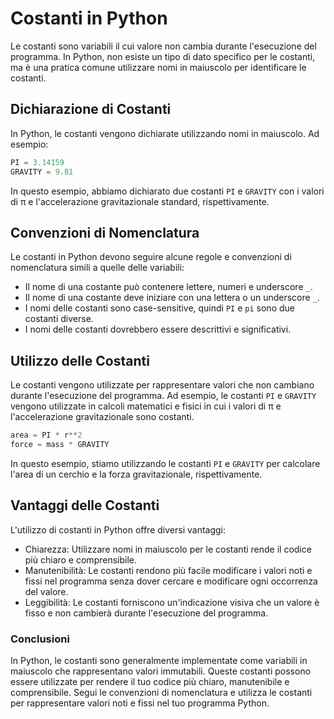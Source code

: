 # Costanti in Python

Le costanti sono variabili il cui valore non cambia durante l'esecuzione del programma. In Python, non esiste un tipo di dato specifico per le costanti, ma è una pratica comune utilizzare nomi in maiuscolo per identificare le costanti.

## Dichiarazione di Costanti

In Python, le costanti vengono dichiarate utilizzando nomi in maiuscolo. Ad esempio:

```python
PI = 3.14159
GRAVITY = 9.81
```

In questo esempio, abbiamo dichiarato due costanti `PI` e `GRAVITY` con i valori di π e l'accelerazione gravitazionale standard, rispettivamente.

## Convenzioni di Nomenclatura

Le costanti in Python devono seguire alcune regole e convenzioni di nomenclatura simili a quelle delle variabili:

- Il nome di una costante può contenere lettere, numeri e underscore `_`.
- Il nome di una costante deve iniziare con una lettera o un underscore `_`.
- I nomi delle costanti sono case-sensitive, quindi `PI` e `pi` sono due costanti diverse.
- I nomi delle costanti dovrebbero essere descrittivi e significativi.

## Utilizzo delle Costanti

Le costanti vengono utilizzate per rappresentare valori che non cambiano durante l'esecuzione del programma. Ad esempio, le costanti `PI` e `GRAVITY` vengono utilizzate in calcoli matematici e fisici in cui i valori di π e l'accelerazione gravitazionale sono costanti.

```python
area = PI * r**2
force = mass * GRAVITY
```

In questo esempio, stiamo utilizzando le costanti `PI` e `GRAVITY` per calcolare l'area di un cerchio e la forza gravitazionale, rispettivamente.

## Vantaggi delle Costanti

L'utilizzo di costanti in Python offre diversi vantaggi:

- Chiarezza: Utilizzare nomi in maiuscolo per le costanti rende il codice più chiaro e comprensibile.
- Manutenibilità: Le costanti rendono più facile modificare i valori noti e fissi nel programma senza dover cercare e modificare ogni occorrenza del valore.
- Leggibilità: Le costanti forniscono un'indicazione visiva che un valore è fisso e non cambierà durante l'esecuzione del programma.

### Conclusioni

In Python, le costanti sono generalmente implementate come variabili in maiuscolo che rappresentano valori immutabili. Queste costanti possono essere utilizzate per rendere il tuo codice più chiaro, manutenibile e comprensibile. Segui le convenzioni di nomenclatura e utilizza le costanti per rappresentare valori noti e fissi nel tuo programma Python.
